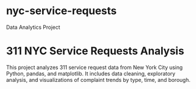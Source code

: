# nyc-service-requests
Data Analytics Project 
# 311 NYC Service Requests Analysis
This project analyzes 311 service request data from New York City using Python, pandas, and matplotlib.
It includes data cleaning, exploratory analysis, and visualizations of complaint trends by type, time, and borough.
